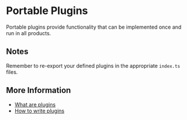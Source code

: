 # Portable Plugins

Portable plugins provide functionality that can be implemented once and run in all products.

## Notes

Remember to re-export your defined plugins in the appropriate `index.ts` files.

## More Information

- [What are plugins](../../docs/03-plugins.tsx)
- [How to write plugins](../../docs/04-writing-plugins.tsx)
